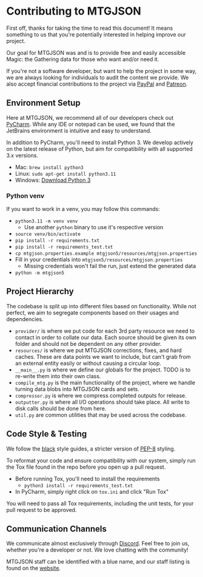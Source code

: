 # Contributing to MTGJSON

First off, thanks for taking the time to read this document! It means something to us that you're potentially interested in helping improve our project.

Our goal for MTGJSON was and is to provide free and easily accessible Magic: the Gathering data for those who want and/or need it.

If you're not a software developer, but want to help the project in some way, we are always looking for individuals to audit the content we provide. We also accept financial contributions to the project via [PayPal](https://www.paypal.me/zachhalpern) and [Patreon](https://patreon.com/mtgjson).

## Environment Setup

Here at MTGJSON, we recommend all of our developers check out [PyCharm](https://jetbrains.com/pycharm/). While any IDE or notepad can be used, we found that the JetBrains environment is intuitive and easy to understand.

In addition to PyCharm, you'll need to install Python 3. We develop actively on the latest release of Python, but aim for compatibility with all supported 3.x versions.

- Mac: `brew install python3`
- Linux: `sudo apt-get install python3.11`
- Windows: [Download Python 3](https://www.python.org/downloads/)

### Python venv

If you want to work in a venv, you may follow this commands:
* `python3.11 -m venv venv`
  * Use another `python` binary to use it's respective version
* `source venv/bin/activate`
* `pip install -r requirements.txt`
* `pip install -r requirements_test.txt`
* `cp mtgjson.properties.example mtgjson5/resources/mtgjson.properties`
* Fill in your credentials into `mtgjson5/resources/mtgjson.properties`
  * Missing credentials won't fail the run, just extend the generated data
* `python -m mtgjson5`

## Project Hierarchy
The codebase is split up into different files based on functionality. While not perfect, we aim to segregate components based on their usages and dependencies.

- `provider/`  is where we put code for each 3rd party resource we need to contact in order to collate our data. Each source should be given its own folder and should not be dependent on any other provider.
- `resources/` is where we put MTGJSON corrections, fixes, and hard caches. These are data points we want to include, but can't grab from an external entity easily or without causing a circular loop.
- `__main__.py` is where we define our globals for the project. TODO is to re-write them into their own class.
- `compile_mtg.py` is the main functionality of the project, where we handle turning data blobs into MTGJSON cards and sets.
- `compressor.py` is where we compress completed outputs for release.
- `outputter.py` is where all I/O operations should take place. All write to disk calls should be done from here.
- `util.py` are common utilities that may be used across the codebase.

## Code Style & Testing

We follow the [black](https://pypi.org/project/black/) style guides, a stricter version of [PEP-8](https://www.python.org/dev/peps/pep-0008/) styling.

To reformat your code and ensure compatibility with our system, simply run the Tox file found in the repo before you open up a pull request.
- Before running Tox, you'll need to install the requirements
    - `python3 install -r requirements_test.txt`
- In PyCharm, simply right click on `tox.ini` and click "Run Tox"

You will need to pass all Tox requirements, including the unit tests, for your pull request to be approved.

## Communication Channels

We communicate almost exclusively through [Discord](https://mtgjson.com/discord). Feel free to join us, whether you're a developer or not. We love chatting with the community!

MTGJSON staff can be identified with a blue name, and our staff listing is found on the [website](https://mtgjson.com/).

